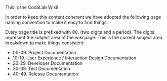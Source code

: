 This is the CodaLab Wiki!

In order to keep this content coherent we have adopted the following page naming convention to make it easy to find things:

Every page title is prefixed with 00. (two digits and a period). The digits represent the subject area of the wiki page. This is the current subject area breakdown to make things consistent:

* 00-09. Project Documentation
* 10-19. User Experience / Interaction Design Documentation
* 20-29. Developer Documentation
* 30-39. Test Documentation
* 40-49. Release Documentation